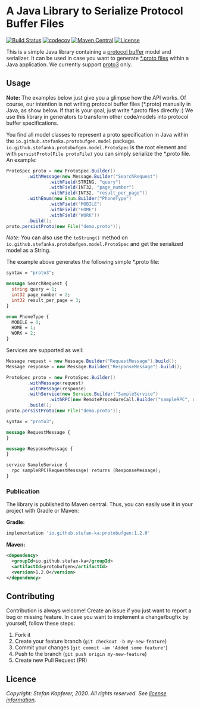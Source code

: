 # A Java Library to Serialize Protocol Buffer Files
[![Build Status](https://travis-ci.com/Microservice-API-Patterns/protobufgen.svg?branch=master)](https://travis-ci.com/Microservice-API-Patterns/protobufgen) [![codecov](https://codecov.io/gh/stefan-ka/protobufgen/branch/master/graph/badge.svg)](https://codecov.io/gh/stefan-ka/protobufgen) [![Maven Central](https://img.shields.io/maven-central/v/io.github.stefan-ka/protobufgen.svg?label=Maven%20Central)](https://search.maven.org/search?q=g:%22io.github.stefan-ka%22%20AND%20a:%22protobufgen%22) [![License](https://img.shields.io/badge/License-Apache%202.0-blue.svg)](https://opensource.org/licenses/Apache-2.0)

This is a simple Java library containing a [protocol buffer](https://developers.google.com/protocol-buffers) model and serializer. It can be used in case you want to generate [\*.proto files](https://developers.google.com/protocol-buffers/docs/proto3) within a Java application. We currently support [proto3](https://developers.google.com/protocol-buffers/docs/proto3) only.

## Usage
**Note:** The examples below just give you a glimpse how the API works. Of course, our intention is not writing protocol buffer files (\*.proto) manually in Java, as show below. If that is your goal, just write \*.proto files directly :) We use this library in generators to transform other code/models into protocol buffer specifications.

You find all model classes to represent a proto specification in Java within the `io.github.stefanka.protobufgen.model` package. `io.github.stefanka.protobufgen.model.ProtoSpec` is the root element and with `persistProto(File protoFile)` you can simply serialize the \*.proto file. An example:

```java
ProtoSpec proto = new ProtoSpec.Builder()
        .withMessage(new Message.Builder("SearchRequest")
                .withField(STRING, "query")
                .withField(INT32, "page_number")
                .withField(INT32, "result_per_page"))
        .withEnum(new Enum.Builder("PhoneType")
                .withField("MOBILE")
                .withField("HOME")
                .withField("WORK"))
        .build();
proto.persistProto(new File("demo.proto"));
```

_Note:_ You can also use the `toString()` method on `io.github.stefanka.protobufgen.model.ProtoSpec` and get the serialized model as a String.

The example above generates the following simple \*.proto file:

```proto
syntax = "proto3";

message SearchRequest {
  string query = 1;
  int32 page_number = 2;
  int32 result_per_page = 3;
}

enum PhoneType {
  MOBILE = 0;
  HOME = 1;
  WORK = 2;
}

```

Services are supported as well:

```java
Message request = new Message.Builder("RequestMessage").build();
Message response = new Message.Builder("ResponseMessage").build();

ProtoSpec proto = new ProtoSpec.Builder()
        .withMessage(request)
        .withMessage(response)
        .withService(new Service.Builder("SampleService")
                .withRPC(new RemoteProcedureCall.Builder("sampleRPC", request, response)))
        .build();
proto.persistProto(new File("demo.proto"));
```
```proto
syntax = "proto3";

message RequestMessage {
}

message ResponseMessage {
}

service SampleService {
  rpc sampleRPC(RequestMessage) returns (ResponseMessage);
}
```
### Publication
The library is published to Maven central. Thus, you can easily use it in your project with Gradle or Maven:

**Gradle:**
```gradle
implementation 'io.github.stefan-ka:protobufgen:1.2.0'
```

**Maven:**
```xml
<dependency>
  <groupId>io.github.stefan-ka</groupId>
  <artifactId>protobufgen</artifactId>
  <version>1.2.0</version>
</dependency>
```

## Contributing
Contribution is always welcome! Create an issue if you just want to report a bug or missing feature. In case you want to implement a change/bugfix by yourself, follow these steps:

1. Fork it
2. Create your feature branch (`git checkout -b my-new-feature`)
3. Commit your changes (`git commit -am 'Added some feature'`)
4. Push to the branch (`git push origin my-new-feature`)
5. Create new Pull Request (PR)

## Licence
*Copyright: Stefan Kapferer, 2020. All rights reserved. See [license information](/LICENSE).*

